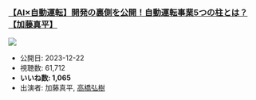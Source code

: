 ### [【AI×自動運転】開発の裏側を公開！自動運転事業5つの柱とは？【加藤真平】](https://www.youtube.com/watch?v=q0k0hRhFEGQ)
[![](https://img.youtube.com/vi/q0k0hRhFEGQ/sddefault.jpg)](https://www.youtube.com/watch?v=q0k0hRhFEGQ)
-   公開日: 2023-12-22
-   視聴数: 61,712
-   **いいね数: 1,065**
-   出演者: 加藤真平, [高橋弘樹](/rehacq_fan/people/高橋弘樹 "wikilink")
